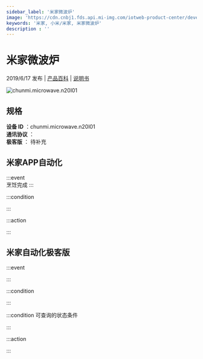 ```yaml
---
sidebar_label: '米家微波炉'
image: 'https://cdn.cnbj1.fds.api.mi-img.com/iotweb-product-center/developer_16025760458076HWN18WU.png?GalaxyAccessKeyId=AKVGLQWBOVIRQ3XLEW&Expires=9223372036854775807&Signature=BCLXY6mtqvPO9y2Wu7CruD9DD+A='
keywords: '米家, 小米/米家, 米家微波炉'
description : ''
---
```

# 米家微波炉

2019/6/17 发布 | [产品百科](https://home.mi.com/webapp/content/baike/product/index.html?model=chunmi.microwave.n20l01/) | [说明书](https://home.mi.com/views/introduction.html?model=chunmi.microwave.n20l01&region=cn)

![chunmi.microwave.n20l01](https://cdn.cnbj1.fds.api.mi-img.com/iotweb-product-center/developer_16025760458076HWN18WU.png?GalaxyAccessKeyId=AKVGLQWBOVIRQ3XLEW&Expires=9223372036854775807&Signature=BCLXY6mtqvPO9y2Wu7CruD9DD+A=)

## 规格  
> 
**设备 ID** ：chunmi.microwave.n20l01  
**通讯协议** ：  
**极客版**  ： 待补充 


## 米家APP自动化  

:::event  
烹饪完成
:::

:::condition  

:::

:::action   

:::

## 米家自动化极客版  

:::event  

:::

:::condition  

:::

:::condition 可查询的状态条件  

:::

:::action  

:::

        
